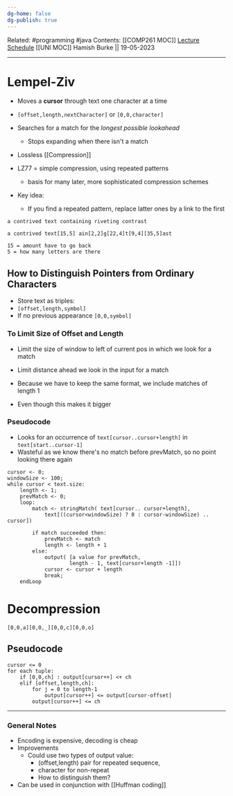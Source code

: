 ```yaml
---
dg-home: false
dg-publish: true
---
```

Related: #programming #java 
Contents: [[COMP261 MOC]]
[Lecture Schedule](https://ecs.wgtn.ac.nz/Courses/COMP261_2023T1/LectureSchedule)
[[UNI MOC]]
Hamish Burke || 19-05-2023
***

# Lempel-Ziv

- Moves a **cursor** through text one character at a time
- `[offset,length,nextCharacter]` or `[0,0,character]`
- Searches for a match for the *longest possible lookahead*
	- Stops expanding when there isn't a match

- Lossless [[Compression]]
- LZ77 = simple compression, using repeated patterns
	- basis for many later, more sophisticated compression schemes

- Key idea:
	- If you find a repeated pattern, replace latter ones by a link to the first

```
a contrived text containing riveting contrast

a contrived text[15,5] ain[2,2]g[22,4]t[9,4][35,5]ast

15 = amount have to go back
5 = how many letters are there
```

## How to Distinguish Pointers from Ordinary Characters

- Store text as triples:
- `[offset,length,symbol]`
- If no previous appearance `[0,0,symbol]`

### To Limit Size of Offset and Length

- Limit the size of window to left of current pos in which we look for a match
- Limit distance ahead we look in the input for a match


- Because we have to keep the same format, we include matches of length 1
- Even though this makes it bigger

### Pseudocode

- Looks for an occurrence of `text[cursor..cursor+length]` in `text[start..cursor-1]`
- Wasteful as we know there's no match before prevMatch, so no point looking there again

```
cursor <- 0; 
windowSize <- 100;
while cursor < text.size:
	length <- 1;
	prevMatch <- 0;
	loop:
		match <- stringMatch( text[cursor.. cursor+length],
			text[((cursor<windowSize) ? 0 : cursor-windowSize) .. cursor])

		if match succeeded then:
			prevMatch <- match
			length <- length + 1
		else:
			output( [a value for prevMatch,
					length - 1, text[cursor+length -1]])
			cursor <- cursor + length
			break;
	endLoop
```

# Decompression

```
[0,0,a][0,0,_][0,0,c][0,0,o]
```

## Pseudocode

```
cursor <= 0
for each tuple:
	if [0,0,ch] : output[cursor++] <+ ch
	elif [offset,length,ch]:
		for j = 0 to length-1
			output[cursor++] <= output[cursor-offset]
		output[cursor++] <= ch
```

***

### General Notes

- Encoding is expensive, decoding is cheap
- Improvements
	- Could use two types of output value:
		- (offset,length) pair for repeated sequence,
		- character for non-repeat
		- How to distinguish them?
- Can be used in conjunction with [[Huffman coding]]